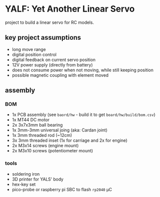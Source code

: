 # YALF: Yet Another Linear Servo

project to build a linear servo for RC models.


## key project assumptions

* long move range
* digital position control
* digital feedback on current servo position
* 12V power supply (directly from battery)
* does not consume power when not moving, while still keeping position
* possible magnetic coupling with element moved


## assembly

### BOM
* 1x PCB assembly (see `baord/hw` - build it to get `board/hw/build/bom.csv`)
* 1x MT44 DC motor
* 2x 3x7x3mm ball bearing
* 1x 3mm-3mm universal joing (aka: Cardan joint)
* 1x 3mm threaded rod (~12cm)
* 3x 3mm threaded inset (1x for carriage and 2x for engine)
* 2x M3x14 screws (engine mount)
* 2x M3x10 screws (potentiometer mount)

### tools
* soldering iron
* 3D printer for YALS' body
* hex-key set
* pico-probe or raspberry pi SBC to flash `rp2040` µC

